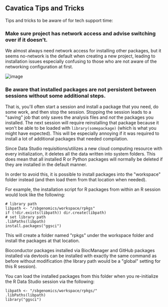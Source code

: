 ## Cavatica Tips and Tricks

Tips and tricks to be aware of for tech support time:

### Make sure project has network access and advise switching over if it doesn't.
We almost always need network access for installing other packages, but it seems no-network is the default when creating a new project, leading to installation issues especially confusing to those who are not aware of the networking configuration at first.

![image](https://github.com/nf-osi/tutorials/assets/32753274/71348891-69b8-4e9e-b0f3-f9e4b753edb0)

### Be aware that installed packages are not persistent between sessions without some additional steps.
That is, you'll often start a session and install a package that you need, do some work, and then stop the session.
Stopping the session leads to a "saving" job that only saves the analysis files and _not_ the packages you installed.
The next session will require reinstalling that package because it won't be able to be loaded with `library(somepackage)` (which is what you might have expected).
This will be especially annoying if it was required to install a lot of additional packages that needed compilation.

Since Data Studio requisitions/utilizes a new cloud computing resource with every initialization, it deletes all the data written into system folders. 
This does mean that all installed R or Python packages will normally be deleted if they are installed in the default manner.

In order to avoid this, it is possible to install packages into the "workspace" folder instead (and then load them from that location when needed).
 
For example, the installation script for R packages from within an R session would look like the following:

```
# library path
libpath <- "/sbgenomics/workspace/rpkgs"
if (!dir.exists(libpath)) dir.create(libpath)
# set library path
.libPaths(libpath)
install.packages("ggsci")
```

This will create a folder named "rpkgs" under the workspace folder and install the packages at that location.
 
Bioconductor packages installed via BiocManager and GitHub packages installed via devtools can be installed with exactly the same command as before without modification (the library path would be a "global" setting for this R session).
 
You can load the installed packages from this folder when you re-initialize the R Data Studio session via the following:
``` 
libpath <- "/sbgenomics/workspace/rpkgs/"
.libPaths(libpath)
library("ggsci")
```
